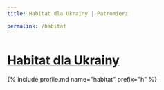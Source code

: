 ```yaml
---
title: Habitat dla Ukrainy | Patromierz

permalink: /habitat
---
```


# [Habitat dla Ukrainy](https://patronite.pl/habitat)

{% include profile.md name="habitat" prefix="h" %}
